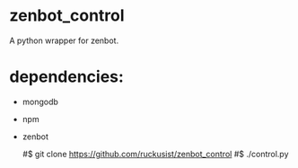 # zenbot_control
A python wrapper for zenbot.

# dependencies:
- mongodb
- npm
- zenbot

    #$ git clone https://github.com/ruckusist/zenbot_control
    #$ ./control.py
